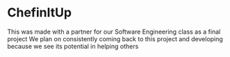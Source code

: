# ChefinItUp

This was made with a partner for our Software Engineering class as a final project
We plan on consistently coming back to this project and developing because we see its potential in helping others
